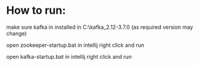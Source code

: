 # How to run:

make sure kafka in installed in C:\kafka_2.12-3.7.0 (as required version may change)

open zookeeper-startup.bat in intellij right click and run

open kafka-startup.bat in intellij right click and run
